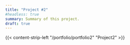```yaml
---
title: "Project #2"
#headless: true
summary: Summary of this project.
draft: true
---
```

{{< content-strip-left "/portfolio/portfolio2" "Project2" >}}
